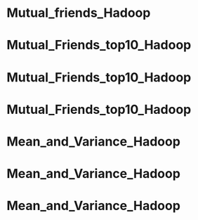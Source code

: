# Mutual_friends_Hadoop
# Mutual_Friends_top10_Hadoop
# Mutual_Friends_top10_Hadoop
# Mutual_Friends_top10_Hadoop
# Mean_and_Variance_Hadoop
# Mean_and_Variance_Hadoop
# Mean_and_Variance_Hadoop
